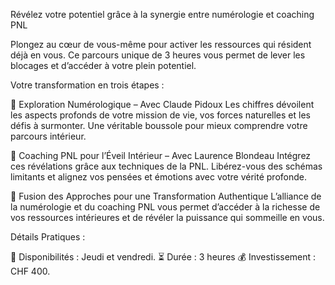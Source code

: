 Révélez votre potentiel grâce à la synergie entre numérologie et coaching PNL

Plongez au cœur de vous-même pour activer les ressources qui résident déjà en vous. Ce parcours unique de 3 heures vous permet  de lever les blocages et d’accéder à votre plein potentiel.

Votre transformation en trois étapes :

🔹 Exploration Numérologique – Avec Claude Pidoux
Les chiffres dévoilent les aspects profonds de votre mission de vie, vos forces naturelles et les défis à surmonter. Une véritable boussole pour mieux comprendre votre parcours intérieur.

🔹 Coaching PNL pour l’Éveil Intérieur – Avec Laurence Blondeau
Intégrez ces révélations grâce aux techniques de la PNL. Libérez-vous des schémas limitants et alignez vos pensées et émotions avec votre vérité profonde.

🔹 Fusion des Approches pour une Transformation Authentique
L’alliance de la numérologie et du coaching PNL vous permet d’accéder à la richesse de vos ressources intérieures et de révéler la puissance qui sommeille en vous.

Détails Pratiques :

📅 Disponibilités : Jeudi et vendredi.
⏳ Durée : 3 heures 
💰 Investissement : CHF 400.